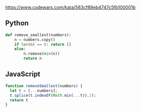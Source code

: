 https://www.codewars.com/kata/563cf89eb4747c5fb100001b

## Python
```python
def remove_smallest(numbers):
    n = numbers.copy()
    if len(n) == 0: return []
    else:
        n.remove(min(n))
        return n
```

## JavaScript
```js
function removeSmallest(numbers) {
  let t = [...numbers];
  t.splice(t.indexOf(Math.min(...t)),1);
  return t
}
```